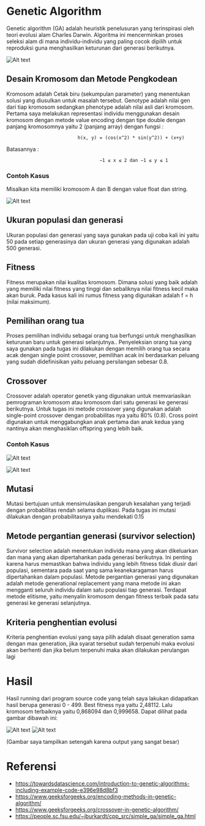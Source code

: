 # Genetic Algorithm
Genetic algorithm (GA) adalah heuristik penelusuran yang terinspirasi oleh teori
evolusi alam Charles Darwin. Algoritma ini mencerminkan proses seleksi alam di mana
individu-individu yang paling cocok dipilih untuk reproduksi guna menghasilkan
keturunan dari generasi berikutnya.


![Alt text](https://user-images.githubusercontent.com/55073908/140613329-336d20b5-8dc0-4edf-a823-721352be7bae.png)


## Desain Kromosom dan Metode Pengkodean
Kromosom adalah Cetak biru (sekumpulan parameter) yang menentukan solusi
yang diusulkan untuk masalah tersebut. Genotype adalah nilai gen dari tiap kromosom
sedangkan phenotype adalah nilai asli dari kromosom.
Pertama saya melakukan representasi individu menggunakan desain kromosom
dengan metode value encoding dengan tipe double dengan panjang kromosomnya yaitu 2
(panjang array) dengan fungsi :
```
                          h(x, y) = (cos(x^2) * sin(y^2)) + (x+y)
```
Batasannya :
```
                                  −1 ≤ x ≤ 2 dan −1 ≤ y ≤ 1
```

### Contoh Kasus
Misalkan kita memiliki kromosom A dan B dengan value float dan string.

![Alt text](https://user-images.githubusercontent.com/55073908/140613445-68fb56ac-479c-4c93-83b7-06c44830830f.png)


## Ukuran populasi dan generasi
Ukuran populasi dan generasi yang saya gunakan pada uji coba kali ini yaitu 50
pada setiap generasinya dan ukuran generasi yang digunakan adalah 500 generasi.


## Fitness
Fitness merupakan nilai kualitas kromosom. Dimana solusi yang baik adalah yang
memiliki nilai fitness yang tinggi dan sebaliknya nilai fitness kecil maka akan buruk.
Pada kasus kali ini rumus fitness yang digunakan adalah f = h (nilai maksimum).


## Pemilihan orang tua
Proses pemilihan individu sebagai orang tua berfungsi untuk menghasilkan
keturunan baru untuk generasi selanjutnya.. Penyeleksian orang tua yang saya gunakan
pada tugas ini dilakukan dengan memilih orang tua secara acak dengan single point
crossover, pemilihan acak ini berdasarkan peluang yang sudah didefinisikan yaitu
peluang persilangan sebesar 0.8.


## Crossover
Crossover adalah operator genetik yang digunakan untuk memvariasikan
pemrograman kromosom atau kromosom dari satu generasi ke generasi berikutnya.
Untuk tugas ini metode crossover yang digunakan adalah single-point crossover dengan
probabilitas nya yaitu 80% (0.8). Cross point digunakan untuk menggabungkan anak
pertama dan anak kedua yang nantinya akan menghasiklan offspring yang lebih baik.

### Contoh Kasus

![Alt text](https://user-images.githubusercontent.com/55073908/140613517-8d97fe37-7c21-4c2a-acb0-8987c9f8b554.png)

![Alt text](https://user-images.githubusercontent.com/55073908/140613520-9811dbf7-e6bf-4410-9a04-ee308da73ded.png)


## Mutasi
Mutasi bertujuan untuk mensimulasikan pengaruh kesalahan yang terjadi dengan
probabilitas rendah selama duplikasi. Pada tugas ini mutasi dilakukan dengan
probabilitasnya yaitu mendekati 0.15


## Metode pergantian generasi (survivor selection)
Survivor selection adalah menentukan individu mana yang akan dikeluarkan dan
mana yang akan dipertahankan pada generasi berikutnya. Ini penting karena harus
memastikan bahwa individu yang lebih fitness tidak diusir dari populasi, sementara pada
saat yang sama keanekaragaman harus dipertahankan dalam populasi. Metode pergantian
generasi yang digunakan adalah metode generational replacement yang mana metode ini
akan mengganti seluruh individu dalam satu populasi tiap generasi. Terdapat metode
elitisme, yaitu menyalin kromosom dengan fitness terbaik pada satu generasi ke generasi
selanjutnya.


## Kriteria penghentian evolusi
Kriteria penghentian evolusi yang saya pilih adalah disaat generation sama
dengan max generation, jika syarat tersebut sudah terpenuhi maka evolusi akan berhenti
dan jika belum terpenuhi maka akan dilakukan perulangan lagi


# Hasil
Hasil running dari program source code yang telah saya lakukan didapatkan hasil
berupa generasi 0 - 499. Best fitness nya yaitu 2,48112. Lalu kromosom terbaiknya yaitu
0,868094 dan 0,999658. Dapat dilihat pada gambar dibawah ini:

![Alt text](https://user-images.githubusercontent.com/55073908/140613567-508e2445-af5d-4de9-acfe-7899042ef06b.png)
![Alt text](https://user-images.githubusercontent.com/55073908/140613574-dff9a388-4dbd-412c-ac15-686674f5e466.png)

(Gambar saya tampilkan setengah karena output yang sangat besar)


# Referensi
- https://towardsdatascience.com/introduction-to-genetic-algorithms-including-example-code-e396e98d8bf3
- https://www.geeksforgeeks.org/encoding-methods-in-genetic-algorithm/
- https://www.geeksforgeeks.org/crossover-in-genetic-algorithm/
- https://people.sc.fsu.edu/~jburkardt/cpp_src/simple_ga/simple_ga.html
